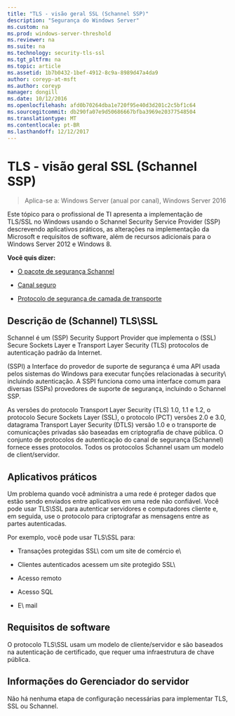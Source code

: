 ```yaml
---
title: "TLS - visão geral SSL (Schannel SSP)"
description: "Segurança do Windows Server"
ms.custom: na
ms.prod: windows-server-threshold
ms.reviewer: na
ms.suite: na
ms.technology: security-tls-ssl
ms.tgt_pltfrm: na
ms.topic: article
ms.assetid: 1b7b0432-1bef-4912-8c9a-8989d47a4da9
author: coreyp-at-msft
ms.author: coreyp
manager: dongill
ms.date: 10/12/2016
ms.openlocfilehash: afd0b70264dba1e720f95e40d3d201c2c5bf1c64
ms.sourcegitcommit: db290fa07e9d50686667bfba3969e20377548504
ms.translationtype: MT
ms.contentlocale: pt-BR
ms.lasthandoff: 12/12/2017
---
```

# <a name="tls---ssl-schannel-ssp-overview"></a>TLS - visão geral SSL (Schannel SSP)

>Aplica-se a: Windows Server (anual por canal), Windows Server 2016

Este tópico para o profissional de TI apresenta a implementação de TLS/SSL no Windows usando o Schannel Security Service Provider (SSP) descrevendo aplicativos práticos, as alterações na implementação da Microsoft e requisitos de software, além de recursos adicionais para o Windows Server 2012 e Windows 8.

**Você quis dizer:**

-   [O pacote de segurança Schannel](https://msdn.microsoft.com/library/ms678421.aspx)

-   [Canal seguro](https://msdn.microsoft.com/library/windows/desktop/aa380123.aspx)

-   [Protocolo de segurança de camada de transporte](https://msdn.microsoft.com/library/windows/desktop/aa380516.aspx)

## <a name="BKMK_OVER"></a>Descrição de \(Schannel\) TLS\SSL
Schannel é um \(SSP\) Security Support Provider que implementa o \(SSL\) Secure Sockets Layer e Transport Layer Security \(TLS\) protocolos de autenticação padrão da Internet.

\(SSPI\) a Interface do provedor de suporte de segurança é uma API usada pelos sistemas do Windows para executar funções relacionadas à security\ incluindo autenticação. A SSPI funciona como uma interface comum para diversas \(SSPs\) provedores de suporte de segurança, incluindo o Schannel SSP.

As versões do protocolo Transport Layer Security \(TLS\) 1.0, 1.1 e 1.2, o protocolo Secure Sockets Layer \(SSL\), o protocolo \(PCT\) versões 2.0 e 3.0, datagrama Transport Layer Security \(DTLS\) versão 1.0 e o transporte de comunicações privadas são baseadas em criptografia de chave pública. O conjunto de protocolos de autenticação do canal de segurança \(Schannel\) fornece esses protocolos. Todos os protocolos Schannel usam um modelo de client\/servidor.

## <a name="BKMK_APP"></a>Aplicativos práticos
Um problema quando você administra a uma rede é proteger dados que estão sendo enviados entre aplicativos em uma rede não confiável. Você pode usar TLS\SSL para autenticar servidores e computadores cliente e, em seguida, use o protocolo para criptografar as mensagens entre as partes autenticadas.

Por exemplo, você pode usar TLS\SSL para:

-   Transações protegidas SSL\ com um site de comércio e\

-   Clientes autenticados acessem um site protegido SSL\

-   Acesso remoto

-   Acesso SQL

-   E\ mail

## <a name="BKMK_SOFT"></a>Requisitos de software
O protocolo TLS\SSL usam um modelo de cliente/servidor e são baseados na autenticação de certificado, que requer uma infraestrutura de chave pública.

## <a name="BKMK_INSTALL"></a>Informações do Gerenciador do servidor
Não há nenhuma etapa de configuração necessárias para implementar TLS, SSL ou Schannel.

